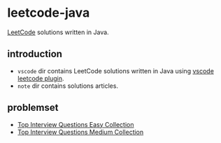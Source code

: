 # leetcode-java

[LeetCode][leetcode-problems] solutions written in Java.

## introduction

* `vscode` dir contains LeetCode solutions written in Java using [vscode leetcode plugin][vscode-leetcode-plugin].
* `note` dir contains solutions articles.

## problemset

* [Top Interview Questions Easy Collection](./top-interview-questions-easy.md)
* [Top Interview Questions Medium Collection](./top-interview-questions-medium.md)

[leetcode-problems]: https://leetcode.com/problemset/all/
[vscode-leetcode-plugin]: https://marketplace.visualstudio.com/items?itemName=shengchen.vscode-leetcode

